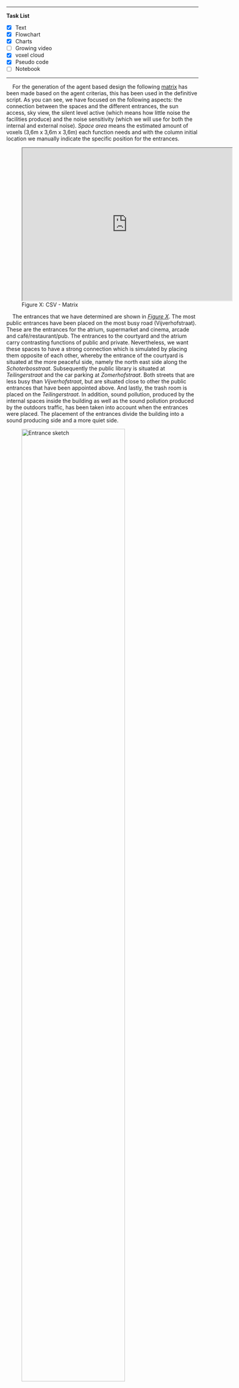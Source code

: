 ----
**Task List**

- [X] Text
- [X] Flowchart
- [X] Charts
- [ ] Growing video
- [X] voxel cloud
- [X] Pseudo code
- [ ] Notebook
------

&nbsp;&nbsp;&nbsp;&nbsp;For the generation of the agent based design the following [matrix](https://docs.google.com/spreadsheets/d/e/2PACX-1vTXQ7xN6Oc80H7ovOIW-T_XuTy-P3YVa4lM9-Nyhjp6YincE2vTo0UpYqls-JCI2A/pubhtml?gid=1743851868&amp;single=true&amp;widget=true&amp;headers=false) has been made based on the agent criterias, this has been used in the definitive script. As you can see, we have focused on the following aspects: the connection between the spaces and the different entrances, the sun access, sky view, the silent level active (which means how little noise the facilities produce) and the noise sensitivity (which we will use for both the internal and external noise). *Space area* means the estimated amount of voxels (3,6m x 3,6m x 3,6m) each function needs and with the column initial location we manually indicate the specific position for the entrances.  

<figure>
  <iframe src="https://docs.google.com/spreadsheets/d/e/2PACX-1vTXQ7xN6Oc80H7ovOIW-T_XuTy-P3YVa4lM9-Nyhjp6YincE2vTo0UpYqls-JCI2A/pubhtml?gid=1743851868&amp;single=true&amp;widget=true&amp;headers=false" alt="CSV - Matrix" style="width:550px; height:400px;"></iframe>
  <figcaption>Figure X: CSV - Matrix</figcaption>
</figure>

&nbsp;&nbsp;&nbsp;&nbsp;The entrances that we have determined are shown in *[Figure X](img\3\3_entrance_sketch.jpg)*. The most public entrances have been placed on the most busy road (Vijverhofstraat). These are the entrances for the atrium, supermarket and cinema, arcade and café/restaurant/pub. The entrances to the courtyard and the atrium carry contrasting functions of public and private. Nevertheless, we want these spaces to have a strong connection which is simulated by placing them opposite of each other, whereby the entrance of the courtyard is situated at the more peaceful side, namely the north east side along the *Schoterbosstraat*. Subsequently the public library is situated at *Teilingerstraat* and the car parking at *Zomerhofstraat*. Both streets that are less busy than *Vijverhofstraat*, but are situated close to other the public entrances that have been appointed above.  And lastly, the trash room is placed on the *Teilingerstraat*. In addition, sound pollution, produced by the internal spaces inside the building as well as the sound pollution produced by the outdoors traffic, has been taken into account when the entrances were placed. The placement of the entrances divide the building into a sound producing side and a more quiet side. 

<figure>
  <img src="..\img\3\3_entrance_sketch.jpg" alt="Entrance sketch" style="width:80%; height:80%;">
  <figcaption>Figure X: Entrance sketch</figcaption>
</figure>
 
----

###Flowchart
&nbsp;&nbsp;&nbsp;&nbsp;In [Figure X](img\3\3_flowchart_notebook4.jpg) the flowchart of notebook generative relations mcda is shown, in which the global steps that have been executed are presented. In the following diagrams we will zoom in on each criteria where the main steps have been visualized and are explained.

<figure>
  <img src="..\img\3\3_flowchart_notebook4.jpg" alt="Flowchart Notebook 4" style="width:90%; height:80%;">
  <figcaption>Figure X: Flowchart notebook 4</figcaption>
</figure>

----

###Additional diagrams
&nbsp;&nbsp;&nbsp;&nbsp;In the following diagrams we will zoom in on each criteria where the main steps have been visualized and are explained.

&nbsp;&nbsp;&nbsp;&nbsp;[Diagram Closeness](img\3\3_closeness.jpg): The location of the seed agents is calculated randomly. When the initial location has been determined the different seed agents will be attracted to each other, based on the closeness matrix. The seed agents will eventually grow towards the attracted seed.
<br>
<figure>
  <img src="..\img\3\3_closeness.jpg" alt="-" style="width:60%; height:60%;">
</figure>

<br>

&nbsp;&nbsp;&nbsp;&nbsp;[Diagram Entrances](img\3\3_entrances.jpg): The specific initial location of the entrances have been chosen manually, based on the entrance map. When the initial location is calculated randomly and is placed it will grow towards the attracted entrance seed, based on entrance accessibility matrix.

<figure>
  <img src="..\img\3\3_entrances.jpg" alt="-" style="width:80%; height:80%;">
</figure>

<br>

&nbsp;&nbsp;&nbsp;&nbsp;[Diagram Floor preference](img\3\3_floorpreference.jpg): A column of the building will be cut out and will get a range of distance values. When the initial location has been determined the different seed agents will be attracted to their desired floor preference, based on the floor preference matrix. The only floors that are preferred are 1 and 0 or nothing. The seed agents will grow towards the attracted floor preference.

<figure>
  <img src="..\img\3\3_floorpreference.jpg" alt="-" style="width:80%; height:80%;">
</figure>

<br>

&nbsp;&nbsp;&nbsp;&nbsp;[Diagram Internal noise](img\3\3_internal_noise.jpg): The location of the seed agents is calculated randomly. The amount of silence the agents produce will be calculated and will be compared to the noise sensitivity property. The agents that are sensitive for noise will grow away from the agents that create a lot of noise.

<figure>
  <img src="..\img\3\3_internal_noise.jpg" alt="-" style="width:80%; height:80%;">
</figure>

<br>

&nbsp;&nbsp;&nbsp;&nbsp;[Diagram External noise](img\3\3_external_noise.png): The amount of external noise around the building will be determined.The location of the seed agents is calculated randomly. When the initial location has been determined the noise sensitivity property, from the matrix will be compared to the external noise values. The agents that are sensitive to noise will grow away from the noisy facades. 

<figure>
  <img src="..\img\3\3_external_noise.png" alt="-" style="width:80%; height:80%;">
</figure>

<br>

&nbsp;&nbsp;&nbsp;&nbsp;[Diagram Sun access](img\3\3_sunaccess.jpg): The amount of sun access of the building will be determined. The location of the seed agents is calculated randomly. When the initial location has been determined the different seed agents will be attracted to an amount of sun access, based on the sun access matrix. The seed agents will eventually grow towards the facade with the prefered amount of sun access.

<figure>
  <img src="..\img\3\3_sunaccess.jpg" alt="-" style="width:80%; height:80%;">
</figure>

<br>

&nbsp;&nbsp;&nbsp;&nbsp;[Diagram Sky view](img\3\3_skyview.jpg): The amount of sky view of the building will be determined.The location of the seed agents is calculated randomly. When the initial location has been determined the different seed agents will be attracted to an amount of sky view, based on the sky view matrix. The seed agents will eventually grow towards the prefered amount of sky view access.

<figure>
  <img src="..\img\3\3_skyview.jpg" alt="-" style="width:80%; height:80%;">
</figure>

<br>


----
###Pseudo code

&nbsp;&nbsp;&nbsp;&nbsp;For a better understanding of the code, we wrote a pseudo code. The notebook, and the other notebooks, can be found [here](..\index\scripts\#notebook-4).

``` python
#Load in the envelope growing_lattice_7_2.csv

#Load in agent information from the matrix_1.csv
Extract agent ids
Extract agent preferences
Extract agent space area
Extract agent initial location

#Initialize environment information layers from Sun Access lattice, Sky view lattice, Noise lattice
Load the lattice from csv 
List the environment information layers (lattices)
Put it into a dictionary

#Initialize the agents
Initialize the occupation lattice
Finding the index of the available voxels in availability lattice
Count the number of spaces (rows) and intitialize an agent for each space
Adding the origins to the agents locations
For each agent origin
    If initial location from agent is -1
       Determine location randomly
    else
       Give the agent the location that has been assigned in the matrix

#Initialize floor level lattice
Initialize the floor lattice
Cut out a single column 
Specify a range array based on the number of voxels in the column
Compute the distances based on the range column
Compute the floor lattice 
Return the floor lattice
Define the ground floor lattice
Define the first floor lattice
Add the floor lattices in the dictionary

#Initialize dynamic floor lattice
Define noise range
Initialize noise sources

For each agent
    Extract agent location
    Retrieve the silent level of the agent
    Mapping the [0,1] values to noise level (db)

    For each agent location:
        Append the noise source information

Convert noise source information to numpy
Create full lattice
Extract the coordinates of the centroid of all voxels
Extract voxel indices of all voxels
Initializing the sum lattice of noise

For each source of noise
    Create distance lattice
    For every centroid 
        Compute the euclidean distance
    Compute the noise lattice from distance lattice
    Summing the amount of noise

Normalizing the noise values

#Running the simulation
Make a dictionary with noise sensitivity of the matrix as key and the dynamic noise lattice as function
Make a deep copy of the occupation lattice
Initialize the list of frames
Set the time variable to 0
Make the amount of frames the maximum agent space area from the matrix

While time variable < frames
    Update the information lattices 
    Itterate over dynamic lattices

    For each agent
        Retrieve the list of the locations of the current agent
        If the number of agent locations < agent space area
                  Initialize the list of free neighbours
          For each location of the agent
               Retrieve the list of neigbhours of the agent based on the stencil
               For each neigbhour 
                Compute 3D index of neighbour
                If the neigbhour is available 
                    Add the neighbour to the list of free neighbours 
    If the number of free neigbhours > 0
        Convert free neighbours to numpy array
        Retrieving the entrance access value of the free neighbours
        Retrieve agent preferences
        For every neigbhour in free neigbhour 
        neighbour value = 1 
        For every lattice in the environment informations
            Compare different layers of environmental information and evaluate the voxel for the agent
        Add the neigbhour value to the list

        Convert to numpy array
        Select the neigbhour with highest value
        Find the 3D integer index of selected neigbhour
        Find the location of the newly selected neigbhour
        Add the newly selected neigbhour location to agent locations
        Set the newly selected neigbhour as unavailable in the availability lattice
            Set the newly selected neigbhour as occupied by current agent

    Construct the new lattice
    Add the new lattice to the list of frames
    Add +1 to the time counter
```

-----
###Visualisations of the result
Last but not least: **the results**. The results are visualized in a video and in a voxel cloud

####Growing video

> Video here

####Voxel cloud

<figure>
  <img src="..\img\3\3_visualisation_w4.jpg" alt="Visualisation notebook 4" style="width:80%; height:80%;">
  <figcaption>Figure X: Visualisation notebook 4</figcaption>
</figure>